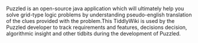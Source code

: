 Puzzled is an open-source java application which will ultimately help you solve grid-type logic problems by understanding pseudo-english translation of the clues provided with the problem.This TiddlyWiki is used by the Puzzled developer to track requirements and features, decisions decision, algorithmic insight and other tidbits during the development of Puzzled.

